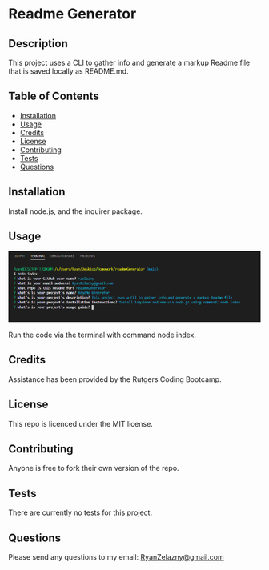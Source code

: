# Readme Generator

## Description 

This project uses a CLI to gather info and generate a markup Readme file that is saved locally as README.md.

## Table of Contents

* [Installation](#installation)
* [Usage](#usage)
* [Credits](#credits)
* [License](#license)
* [Contributing](#contributing)
* [Tests](#tests)
* [Questions](#questions)


## Installation

Install node.js, and the inquirer package.

## Usage 

![Image of readmeGenerator](https://github.com/rzelazny/readmeGenerator/blob/main/assets/images/readmeGenerator.png)

Run the code via the terminal with command node index.

## Credits

Assistance has been provided by the Rutgers Coding Bootcamp.

## License

This repo is licenced under the MIT license.

## Contributing

Anyone is free to fork their own version of the repo.

## Tests

There are currently no tests for this project.

## Questions

Please send any questions to my email: <RyanZelazny@gmail.com>
